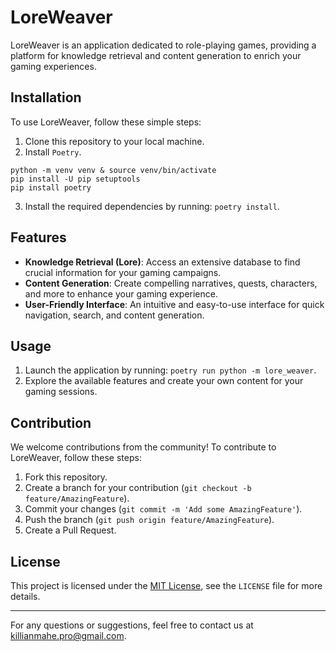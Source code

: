 # LoreWeaver

LoreWeaver is an application dedicated to role-playing games, providing a platform for knowledge retrieval and content generation to enrich your gaming experiences.

## Installation

To use LoreWeaver, follow these simple steps:

1. Clone this repository to your local machine.
2. Install `Poetry`.
````shell
python -m venv venv & source venv/bin/activate
pip install -U pip setuptools
pip install poetry
````
3. Install the required dependencies by running: `poetry install`.

## Features

- **Knowledge Retrieval (Lore)**: Access an extensive database to find crucial information for your gaming campaigns.
- **Content Generation**: Create compelling narratives, quests, characters, and more to enhance your gaming experience.
- **User-Friendly Interface**: An intuitive and easy-to-use interface for quick navigation, search, and content generation.

## Usage

1. Launch the application by running: `poetry run python -m lore_weaver`.
2. Explore the available features and create your own content for your gaming sessions.

## Contribution

We welcome contributions from the community! To contribute to LoreWeaver, follow these steps:

1. Fork this repository.
2. Create a branch for your contribution (`git checkout -b feature/AmazingFeature`).
3. Commit your changes (`git commit -m 'Add some AmazingFeature'`).
4. Push the branch (`git push origin feature/AmazingFeature`).
5. Create a Pull Request.

## License

This project is licensed under the [MIT License](LICENSE), see the `LICENSE` file for more details.

---

For any questions or suggestions, feel free to contact us at [killianmahe.pro@gmail.com](mailto:killianmahe.pro@gmail.com).
